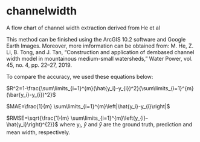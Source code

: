 # channelwidth
A flow chart of channel width extraction derived from He et al

This method can be finished using the ArcGIS 10.2 software and Google Earth Images. Moreover, more imformation can be obtained from:
M. He, Z. Li, B. Tong, and J. Tan, “Construction and application of dembased channel width model in mountainous medium-small watersheds,” Water Power, vol. 45, no. 4, pp. 22–27, 2019.

To compare the accuracy, we used these equations below:

$R^2=1-\frac{\sum\limits_{i=1}^{m}(\hat{y_i}-y_{i})^2}{\sum\limits_{i=1}^{m}(\bar{y_i}-y_{i})^2}$

$MAE=\frac{1}{m} \sum\limits_{i=1}^{m}\left|\hat{y_i}-y_{i}\right|$

$RMSE=\sqrt{\frac{1}{m} \sum\limits_{i=1}^{m}\left(y_{i}-\hat{y_i}\right)^{2}}$
where y$_{i}$, $\hat{y}$ and $\bar{y}$ are the ground truth, prediction and mean width, respectively.
